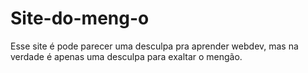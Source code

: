 # Site-do-meng-o
Esse site é pode parecer uma desculpa pra aprender webdev, mas na verdade é
apenas uma desculpa para exaltar o mengão.
